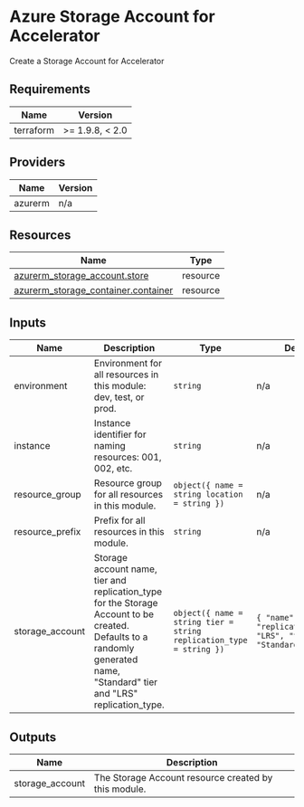 <!-- BEGIN_TF_DOCS -->
<!-- markdown-table-prettify-ignore-start -->
# Azure Storage Account for Accelerator

Create a Storage Account for Accelerator

## Requirements

| Name | Version |
|------|---------|
| terraform | >= 1.9.8, < 2.0 |

## Providers

| Name | Version |
|------|---------|
| azurerm | n/a |

## Resources

| Name | Type |
|------|------|
| [azurerm_storage_account.store](https://registry.terraform.io/providers/hashicorp/azurerm/latest/docs/resources/storage_account) | resource |
| [azurerm_storage_container.container](https://registry.terraform.io/providers/hashicorp/azurerm/latest/docs/resources/storage_container) | resource |

## Inputs

| Name | Description | Type | Default | Required |
|------|-------------|------|---------|:--------:|
| environment | Environment for all resources in this module: dev, test, or prod. | `string` | n/a | yes |
| instance | Instance identifier for naming resources: 001, 002, etc. | `string` | n/a | yes |
| resource\_group | Resource group for all resources in this module. | ```object({ name = string location = string })``` | n/a | yes |
| resource\_prefix | Prefix for all resources in this module. | `string` | n/a | yes |
| storage\_account | Storage account name, tier and replication\_type for the Storage Account to be created. Defaults to a randomly generated name, "Standard" tier and "LRS" replication\_type. | ```object({ name = string tier = string replication_type = string })``` | ```{ "name": "", "replication_type": "LRS", "tier": "Standard" }``` | no |

## Outputs

| Name | Description |
|------|-------------|
| storage\_account | The Storage Account resource created by this module. |
<!-- markdown-table-prettify-ignore-end -->
<!-- END_TF_DOCS -->
